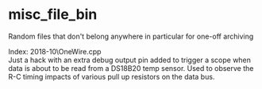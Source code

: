 # misc_file_bin
Random files that don't belong anywhere in particular for one-off archiving

Index:
2018-10\OneWire.cpp   
   Just a hack with an extra debug output pin added to trigger a scope when data is about to be read from a 
   DS18B20 temp sensor.  Used to observe the R-C timing impacts of various pull up resistors on the data bus.
